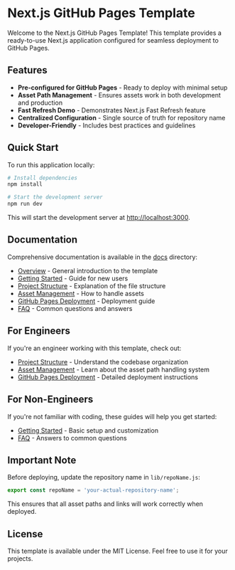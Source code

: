 # Next.js GitHub Pages Template

Welcome to the Next.js GitHub Pages Template! This template provides a ready-to-use Next.js application configured for seamless deployment to GitHub Pages.

## Features

- **Pre-configured for GitHub Pages** - Ready to deploy with minimal setup
- **Asset Path Management** - Ensures assets work in both development and production
- **Fast Refresh Demo** - Demonstrates Next.js Fast Refresh feature
- **Centralized Configuration** - Single source of truth for repository name
- **Developer-Friendly** - Includes best practices and guidelines

## Quick Start

To run this application locally:

```bash
# Install dependencies
npm install

# Start the development server
npm run dev
```

This will start the development server at [http://localhost:3000](http://localhost:3000).

## Documentation

Comprehensive documentation is available in the [docs](docs/index.md) directory:

- [Overview](docs/overview.md) - General introduction to the template
- [Getting Started](docs/getting-started.md) - Guide for new users
- [Project Structure](docs/project-structure.md) - Explanation of the file structure
- [Asset Management](docs/asset-management.md) - How to handle assets
- [GitHub Pages Deployment](docs/github-pages-deployment.md) - Deployment guide
- [FAQ](docs/faq.md) - Common questions and answers

## For Engineers

If you're an engineer working with this template, check out:

- [Project Structure](docs/project-structure.md) - Understand the codebase organization
- [Asset Management](docs/asset-management.md) - Learn about the asset path handling system
- [GitHub Pages Deployment](docs/github-pages-deployment.md) - Detailed deployment instructions

## For Non-Engineers

If you're not familiar with coding, these guides will help you get started:

- [Getting Started](docs/getting-started.md) - Basic setup and customization
- [FAQ](docs/faq.md) - Answers to common questions

## Important Note

Before deploying, update the repository name in `lib/repoName.js`:

```javascript
export const repoName = 'your-actual-repository-name';
```

This ensures that all asset paths and links will work correctly when deployed.

## License

This template is available under the MIT License. Feel free to use it for your projects.

